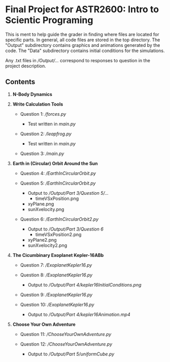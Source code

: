 # Final Project for ASTR2600: Intro to Scientic Programing 

This is ment to help guide the grader in finding where files are located for specific parts. In general, all code files are stored in the top directory. The "Output" subdirectory contains graphics and animations generated by the code. The "Data" subdirectory contains initial conditions for the simulations.

Any .txt files in */Output/...* correspond to responses to question in the project description.

## Contents

1. **N-Body Dynamics**

2. **Write Calculation Tools**
    * Question 1:  */forces.py*
       * Test written in *main.py*
       
    * Question 2:  */leapfrog.py*
       * Test written in *main.py*
       
    * Question 3: */main.py*
    
3. **Earth in (Circular) Orbit Around the Sun**
    * Question 4: */EarthInCircularOrbit.py*
    
    * Question 5: */EarthInCircularOrbit.py*    
       * Output to */Output/Part 3/Question 5/...*       
          * timeVSxPosition.png	  
	  * xyPlane.png
	  * sunXvelocity.png
	  
    * Question 6: */EarthInCircularOrbit2.py*
       * Output to */Output/Part 3/Question 6*
          * timeVSxPosition2.png
	  * xyPlane2.png
	  * sunXvelocity2.png

4. **The Cicumbinary Exoplanet Kepler-16ABb**
    * Question 7: */ExoplanetKepler16.py*
    
    * Question 8: */ExoplanetKepler16.py*
       * Output to */Output/Part 4/kepler16InitialConditions.png*
       
    * Question 9: */ExoplanetKepler16.py*
    
    * Question 10: */ExoplanetKepler16.py*
       * Output to */Output/Part 4/kepler16Animation.mp4*

5. **Choose Your Own Adventure**
    * Question 11: */ChooseYourOwnAdventure.py*
    
    * Question 12: */ChooseYourOwnAdventure.py*
       * Output to */Output/Part 5/uniformCube.py*
